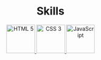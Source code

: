 
<h1 align="center">Skills</h1>

<div align="center">
<a href="#">
  <img src="https://user-images.githubusercontent.com/34881893/188852029-3cafe21b-4c24-4d79-8044-8c994be6a927.png" alt="HTML 5" widht="75px" height="75px" title="HTML 5">
  </a>
<a href="#">
  <img src="https://user-images.githubusercontent.com/34881893/188854495-b93f8227-0fa1-4e08-b247-3a7f0db84721.png" alt="CSS 3" widht="75px" height="75px" title="CSS 3">
  </a>
<a href="#">
  <img src="https://user-images.githubusercontent.com/34881893/188808569-51f81a09-406c-4b2f-b93e-05fc58e7783d.png" alt="JavaScript" widht="75px" height="75px" title="JavaScript">
  </a>
</div>
